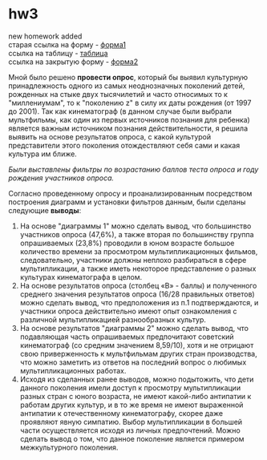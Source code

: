 # hw3
new homework added  
старая ссылка на форму - [форма1](https://goo.gl/forms/SEDD6CIQOL4OtwgQ2)   
ссылка на таблицу - [таблица](https://docs.google.com/spreadsheets/d/1BqfjImV5oWy9rtp6b9xeNb4SnLCJfL8GUaqd5Pu3GsQ/edit?usp=sharing)  
ссылка на закрытую форму - [форма2](https://goo.gl/forms/nGwohHloe0w4UCNK2)  
  
  Мной было решено __провести опрос__, который бы выявил культурную принадлежность одного из самых неоднозначных поколений детей, рожденных на стыке двух тысячилетий и часто относимых то к "миллениумам", то к "поколению z" в силу их даты рождения (от 1997 до 2001). Так как кинематограф (в данном случае были выбрали мультфильмы, как один из первых источников познания для ребенка) является важным источником познания действительности, я решила выявить на основе результатов опроса, с какой культурой представители этого поколения отождествляют себя сами и какая культура им ближе.
  
  *Были выставлены фильтры по возрастанию баллов теста опроса и году рождения участников опроса.*   
  
Согласно проведенному опросу и проанализированным посредством  построения диаграмм и установки фильтров данным, были сделаны следующие **выводы**:   
  
1. На основе "диаграммы 1" можно сделать вывод, что большинство участников опроса (47,6%), а также вторая по большинству группа опрашиваемых (23,8%) проводили в юном возрасте большое количество времени за просмотром мультипликационных фильмов, следовательно, участники должны неплохо разбираться в сфере мультипликации, а также иметь некоторое представление о разных культурах кинематографа в целом.  
2. На основе результатов опроса (столбец «B» - баллы) и полученного среднего значения результатов опроса (16/28 правильных ответов) можно сделать вывод, что предположения из п.1 подтверждаются, и участники опроса действительно имеют опыт ознакомления с различной мультипликацией разнообразных культур.  
3. На основе результатов "диаграммы 2" можно сделать вывод, что подавляющая часть опрашиваемых предпочитают советский кинематограф (со средним значением 8,59/10), хотя и не отрицают свою приверженность к мультфильмам других стран производства, что можно заметить из ответов на последний вопрос о любимых мультипликационных работах.  
4. Исходя из сделанных ранее выводов, можно подытожить, что дети данного поколения имели доступ к просмотру мультипликации разных стран с юного возраста, не имеют какой-либо антипатии к работам других культур, и в то же время не имеют выраженной антипатии к отечественному кинематографу, скорее даже проявляют явную симпатию. Выбор мультипликации в большей части осуществляется исходя из личных предпочтений. Можно сделать вывод о том, что данное поколение является примером межкультурного поколения.
